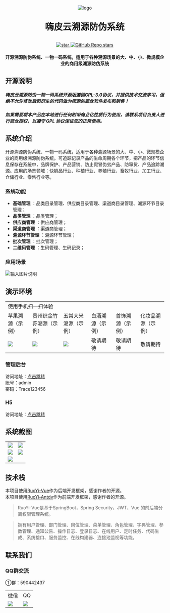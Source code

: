 <p align="center">
	<img alt="logo" src="https://oscimg.oschina.net/oscnet/up-83de3ae5af7469f5ec7730fb2808143c120.png">
</p>

<h1 align="center" style="margin: 30px 0 30px; font-weight: bold;">嗨皮云溯源防伪系统</h1>

<p align="center">

<a align="center" href='https://gitee.com/hipicloud/HipiTrace/stargazers'>
<img src='https://gitee.com/hipicloud/HipiTrace/badge/star.svg?theme=dark' alt='star'></img>
</a>

<a align="center" href='https://github.com/hipicloud/hipi-trace'>
<img alt="GitHub Repo stars" src="https://img.shields.io/github/stars/HipiCloud/hipi-trace?style=social"></img>
</a>


</p>

<h4 align="center">开源溯源防伪系统、一物一码系统，适用于各种溯源场景的大、中、小、微规模企业的商用级溯源防伪系统</h4>

## 开源说明
##### 嗨皮云溯源防伪一物一码系统开源版遵循[GPL-3.0](https://github.com/hipicloud/hipi-trace/blob/main/LICENSE)协议，并提供技术交流学习，但绝不允许修改后和衍生的代码做为闭源的商业软件发布和销售！ 
##### 如果需要将本产品在本地进行任何附带商业化性质行为使用，请联系项目负责人进行商业授权，以遵守 GPL 协议保证您的正常使用。


## 系统介绍
开源溯源防伪系统、一物一码系统，适用于各种溯源场景的大、中、小、微规模企业的商用级溯源防伪系统。可追踪记录产品的生命周期各个环节，把产品的环节信息保存在系统中，品牌保护、产品营销、防止假冒伪劣产品、防窜货、产品追踪溯源。应用的场景领域：快销品行业、种植行业、养殖行业、畜牧行业、加工行业、仓储行业、零售行业等。

### 系统功能
*   **基础管理** ：品类目录管理、供应商目录管理、渠道商目录管理、溯源环节目录管理；
*   **品类管理** ：品类管理；
*   **供应商管理** ：供应商管理；
*   **渠道商管理** ：渠道商管理；
*   **溯源环节管理** ：溯源环节管理；
*   **批次管理** ：批次管理；
*   **二维码管理** ：生码管理、生码记录；



### 应用场景
![输入图片说明](https://oscimg.oschina.net/oscnet/up-d17725dd17943561ae20f13048e53db6da1.jpg)
## 演示环境

<table>
    <tr>
        <td colspan="6">使用手机扫一扫体验</td>
    </tr>
    <tr>
        <td>苹果溯源（示例）</td>
        <td>贵州织金竹荪溯源（示例）</td>
        <td>五常大米溯源（示例）</td>
        <td>白酒溯源（示例）</td>
        <td>首饰溯源（示例）</td>
        <td>化妆品溯源（示例）</td>
    </tr>
    <tr>
        <td><img src="https://oscimg.oschina.net/oscnet/up-2108483ec632ed61688b688e9da63ebf316.png"/></td>
        <td><img src="https://oscimg.oschina.net/oscnet/up-cc0d0a5167025564f418c94b1616c1f8474.png"/></td>
        <td><img src="https://oscimg.oschina.net/oscnet/up-8bc213c5342127dfb64e4451b005a7f9291.png"/></td>
        <td>敬请期待</td>
        <td>敬请期待</td>
        <td>敬请期待</td>
    </tr>

</table>

### 管理后台
访问地址：[点击跳转](http://47.93.123.204/)  
账号：admin  
密码：Trace123456

### H5
访问地址：[点击跳转](http://47.93.123.204/trace)

## 系统截图
<table>
    <tr>
        <td><img src="https://oscimg.oschina.net/oscnet/up-744f21431a2dee0d16f2284b23f7a739834.png"/></td>
        <td><img src="https://oscimg.oschina.net/oscnet/up-38332a828cdb1263525ef340dff55fd11ba.png"/></td>
    </tr>
<tr>
        <td><img src="https://oscimg.oschina.net/oscnet/up-97992cd2f96a4bc193db830b65a3d047a78.png"/></td>
        <td><img src="https://oscimg.oschina.net/oscnet/up-117a9fc2ecdfe931de68c9a15019c15d785.png"/></td>
    </tr>
<tr>
        <td colspan="2"><img src="https://oscimg.oschina.net/oscnet/up-383e2afba1889cc46b22721328cd4571781.jpg"/></td>
    </tr>
</table>

## 技术栈

本项目使用[RuoYi-Vue](https://gitee.com/y_project/RuoYi-Vue)作为后端开发框架，感谢作者的开源。  
本项目使用[RuoYi-Antdv](https://gitee.com/fuzui/RuoYi-Antdv)作为前端开发框架，感谢作者的开源。

> RuoYi-Vue是基于SpringBoot，Spring Security，JWT，Vue 的前后端分离权限管理系统。

> 拥有用户管理、部门管理、岗位管理、菜单管理、角色管理、字典管理、参数管理、通知公告、操作日志、登录日志、在线用户、定时任务、代码生成、系统接口、服务监控、在线构建器、连接池监视等功能。

## 联系我们
### QQ群交流
①群：590442437
<table>
<tr>
        <td>微信</td>
        <td>QQ</td>
    </tr>
    <tr>
        <td><img src="https://oscimg.oschina.net/oscnet/up-149449a170158c203cb455ba8c475aac086.png"/></td>
        <td><img src="https://oscimg.oschina.net/oscnet/up-75615c9c22b5f65e3fbaa6516bca87b092a.png"/></td>
    </tr>

</table>
